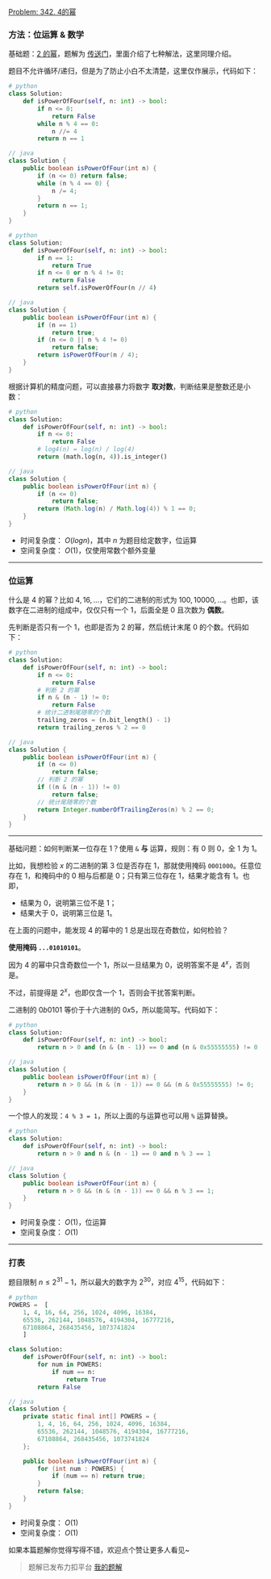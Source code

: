 [Problem: 342. 4的幂](https://leetcode.cn/problems/power-of-four/description/)

### 方法：位运算 & 数学

基础题：[2 的幂](https://leetcode.cn/problems/power-of-two/description/)，题解为 [传送门](https://leetcode.cn/problems/power-of-two/solutions/3747419/qi-jie-mo-ni-di-gui-diao-ku-wei-yun-suan-rotf/)，里面介绍了七种解法，这里同理介绍。

题目不允许循环/递归，但是为了防止小白不太清楚，这里仅作展示，代码如下：

```Python
# python
class Solution:
    def isPowerOfFour(self, n: int) -> bool:
        if n <= 0:
            return False
        while n % 4 == 0:
            n //= 4
        return n == 1
```

```Java
// java
class Solution {
    public boolean isPowerOfFour(int n) {
        if (n <= 0) return false;
        while (n % 4 == 0) {
            n /= 4;
        }
        return n == 1;
    }
}
```

```Python
# python
class Solution:
    def isPowerOfFour(self, n: int) -> bool:
        if n == 1:
            return True
        if n <= 0 or n % 4 != 0:
            return False
        return self.isPowerOfFour(n // 4)
```

```Java
// java
class Solution {
    public boolean isPowerOfFour(int n) {
        if (n == 1)
            return true;
        if (n <= 0 || n % 4 != 0)
            return false;
        return isPowerOfFour(n / 4);
    }
}
```

根据计算机的精度问题，可以直接暴力将数字 **取对数**，判断结果是整数还是小数：

```Python
# python
class Solution:
    def isPowerOfFour(self, n: int) -> bool:
        if n <= 0:
            return False
        # log4(n) = log(n) / log(4)
        return (math.log(n, 4)).is_integer()
```

```Java
// java
class Solution {
    public boolean isPowerOfFour(int n) {
        if (n <= 0)
            return false;
        return (Math.log(n) / Math.log(4)) % 1 == 0;
    }
}
```

- 时间复杂度： $O(logn)$，其中 $n$ 为题目给定数字，位运算
- 空间复杂度： $O(1)$，仅使用常数个额外变量

---

### 位运算

什么是 $4$ 的幂？比如 $4,16,\dots$，它们的二进制的形式为 $100,10000,\dots$。也即，该数字在二进制的组成中，仅仅只有一个 $1$，后面全是 $0$ 且次数为 **偶数**。

先判断是否只有一个 $1$，也即是否为 $2$ 的幂，然后统计末尾 $0$ 的个数。代码如下：

```Python
# python
class Solution:
    def isPowerOfFour(self, n: int) -> bool:
        if n <= 0:
            return False
        # 判断 2 的幂
        if n & (n - 1) != 0:
            return False
        # 统计二进制尾随零的个数
        trailing_zeros = (n.bit_length() - 1)
        return trailing_zeros % 2 == 0
```

```Java
// java
class Solution {
    public boolean isPowerOfFour(int n) {
        if (n <= 0)
            return false;
        // 判断 2 的幂
        if ((n & (n - 1)) != 0)
            return false;
        // 统计尾随零的个数
        return Integer.numberOfTrailingZeros(n) % 2 == 0;
    }
}
```

---

基础问题：如何判断某一位存在 $1$？使用 `&` **与** 运算，规则：有 $0$ 则 $0$，全 $1$ 为 $1$。

比如，我想检验 $x$ 的二进制的第 $3$ 位是否存在 $1$，那就使用掩码 `0001000`。任意位存在 $1$，和掩码中的 $0$ 相与后都是 $0$；只有第三位存在 $1$，结果才能含有 $1$。也即，

- 结果为 $0$，说明第三位不是 $1$；
- 结果大于 $0$，说明第三位是 $1$。

在上面的问题中，能发现 $4$ 的幂中的 $1$ 总是出现在奇数位，如何检验？

**使用掩码 `...01010101`**。

因为 $4$ 的幂中只含奇数位一个 $1$，所以一旦结果为 $0$，说明答案不是 $4^x$，否则是。

不过，前提得是 $2^x$，也即仅含一个 $1$，否则会干扰答案判断。

二进制的 $0b0101$ 等价于十六进制的 $0x5$，所以能简写。代码如下：

```Python
# python
class Solution:
    def isPowerOfFour(self, n: int) -> bool:
        return n > 0 and (n & (n - 1)) == 0 and (n & 0x55555555) != 0
```

```Java
// java
class Solution {
    public boolean isPowerOfFour(int n) {
        return n > 0 && (n & (n - 1)) == 0 && (n & 0x55555555) != 0;
    }
}
```

一个惊人的发现：`4 % 3 = 1`，所以上面的与运算也可以用 `%` 运算替换。

```Python
# python
class Solution:
    def isPowerOfFour(self, n: int) -> bool:
        return n > 0 and n & (n - 1) == 0 and n % 3 == 1
```

```Java
// java
class Solution {
    public boolean isPowerOfFour(int n) {
        return n > 0 && (n & (n - 1)) == 0 && n % 3 == 1;
    }
}
```

- 时间复杂度： $O(1)$，位运算
- 空间复杂度： $O(1)$

---

### 打表

题目限制 $n\le 2^{31}-1$，所以最大的数字为 $2^{30}$，对应 $4^{15}$，代码如下：

```Python
# python
POWERS =  [
    1, 4, 16, 64, 256, 1024, 4096, 16384,
    65536, 262144, 1048576, 4194304, 16777216,
    67108864, 268435456, 1073741824
    ]

class Solution:
    def isPowerOfFour(self, n: int) -> bool:
        for num in POWERS:
            if num == n:
                return True
        return False
```

```Java
// java
class Solution {
    private static final int[] POWERS = {
        1, 4, 16, 64, 256, 1024, 4096, 16384,
        65536, 262144, 1048576, 4194304, 16777216,
        67108864, 268435456, 1073741824
    };

    public boolean isPowerOfFour(int n) {
        for (int num : POWERS) {
            if (num == n) return true;
        }
        return false;
    }
}
```

- 时间复杂度： $O(1)$
- 空间复杂度： $O(1)$

如果本篇题解你觉得写得不错，欢迎点个赞让更多人看见~

> 题解已发布力扣平台 [我的题解](https://leetcode.cn/problems/power-of-four/solutions/3753629/qi-jie-mo-ni-di-gui-qu-dui-shu-wei-yun-s-8qau/)
